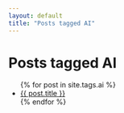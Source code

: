 ```yaml
---
layout: default
title: "Posts tagged AI"
---
```


<h1>Posts tagged AI</h1>
<ul>
{% for post in site.tags.ai %}
<li><a href="{{ post.url | relative_url }}">{{ post.title }}</a></li>
{% endfor %}
</ul>
